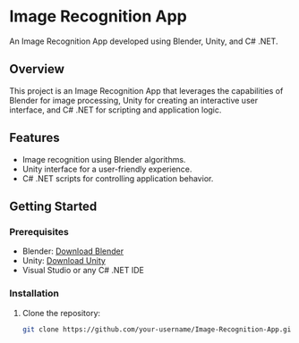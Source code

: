# Image Recognition App

An Image Recognition App developed using Blender, Unity, and C# .NET.

## Overview

This project is an Image Recognition App that leverages the capabilities of Blender for image processing, Unity for creating an interactive user interface, and C# .NET for scripting and application logic.

## Features

- Image recognition using Blender algorithms.
- Unity interface for a user-friendly experience.
- C# .NET scripts for controlling application behavior.

## Getting Started

### Prerequisites

- Blender: [Download Blender](https://www.blender.org/download/)
- Unity: [Download Unity](https://unity.com/)
- Visual Studio or any C# .NET IDE

### Installation

1. Clone the repository:

   ```bash
   git clone https://github.com/your-username/Image-Recognition-App.git
